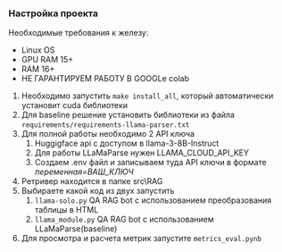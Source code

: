 ### Настройка проекта

Необходимые требования к железу:

- Linux OS
- GPU RAM 15+
- RAM 16+
- НЕ ГАРАНТИРУЕМ РАБОТУ В GOOGLe colab

1. Необходимо запустить `make install_all`, который автоматически установит cuda библиотеки
1. Для baseline решение установить библиотеки из файла `requirements/requirements-llama-parser.txt`
1. Для полной работы необходимо 2 API ключа
   1. Huggigface api с доступом в llama-3-8B-Instruct
   1. Для работы LLaMaParse нужен LLAMA_CLOUD_API_KEY
   1. Создаем .env файл и записываем туда API ключи в формате *переменная=ВАШ_КЛЮЧ*
1. Ретривер находится в папке src\\RAG
1. Выбираете какой код из двух запустить
   1. `llama-solo.py` QA RAG bot с использованием преобразования таблицы в HTML
   1. `llama_module.py` QA RAG bot с использованием LLaMaParse(baseline)
1. Для просмотра и расчета метрик запустите `metrics_eval.pynb`
